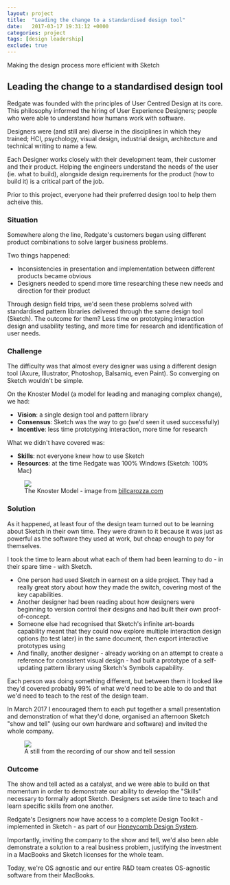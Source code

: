 ```yaml
---
layout: project
title:  "Leading the change to a standardised design tool"
date:   2017-03-17 19:31:12 +0000
categories: project
tags: [design leadership] 
exclude: true
---
```


Making the design process more efficient with Sketch 

## Leading the change to a standardised design tool
Redgate was founded with the principles of User Centred Design at its core. This philosophy informed the hiring of User Experience Designers; people who were able to understand how humans work with software. 

Designers were (and still are) diverse in the disciplines in which they trained; HCI, psychology, visual design, industrial design, architecture and technical writing to name a few. 

Each Designer works closely with their development team, their customer and their product. Helping the engineers understand the needs of the user (ie. what to build), alongside design requirements for the product (how to build it) is a critical part of the job. 

Prior to this project, everyone had their preferred design tool to help them acheive this.

### Situation

Somewhere along the line, Redgate's customers began using different product combinations to solve larger business problems. 

Two things happened:

+ Inconsistencies in presentation and implementation between different products became obvious
+ Designers needed to spend more time researching these new needs and direction for their product

Through design field trips, we'd seen these problems solved with standardised pattern libraries delivered through the same design tool (Sketch). The outcome for them? Less time on prototyping interaction design and usability testing, and more time for research and identification of user needs.

### Challenge

The difficulty was that almost every designer was using a different design tool (Axure, Illustrator, Photoshop, Balsamiq, even Paint). So converging on Sketch wouldn't be simple.

On the Knoster Model (a model for leading and managing complex change), we had:

+ **Vision**: a single design tool and pattern library  
+ **Consensus**: Sketch was the way to go (we'd seen it used successfully)
+ **Incentive**: less time prototyping interaction, more time for research

What we didn't have covered was:
+ **Skills**: not everyone knew how to use Sketch
+ **Resources**: at the time Redgate was 100% Windows (Sketch: 100% Mac)

<figure>
<img src="{{ site.baseurl }}/images/knoster.jpeg">
<figcaption>The Knoster Model - image from <a href="https://billcarozza.com/the-knoster-model-and-change-in-schools/" target="_blank">billcarozza.com</a></figcaption>
</figure>

### Solution

As it happened, at least four of the design team turned out to be learning about Sketch in their own time. They were drawn to it because it was just as powerful as the software they used at work, but cheap enough to pay for themselves.

I took the time to learn about what each of them had been learning to do - in their spare time - with Sketch.

+ One person had used Sketch in earnest on a side project. They had a really great story about how they made the switch, covering most of the key capabilities. 
+ Another designer had been reading about how designers were beginning to version control their designs and had built their own proof-of-concept. 
+ Someone else had recognised that Sketch's infinite art-boards capability meant that they could now explore multiple interaction design options (to test later) in the same document, then export interactive prototypes using 
+ And finally, another designer - already working on an attempt to create a reference for consistent visual design - had built a prototype of a self-updating pattern library using Sketch's Symbols capability.  

Each person was doing something different, but between them it looked like they'd covered probably 99% of what we'd need to be able to do and that we'd need to teach to the rest of the design team.

In March 2017 I encouraged them to each put together a small presentation and demonstration of what they'd done, organised an afternoon Sketch "show and tell" (using our own hardware and software) and invited the whole company.


<figure>
<img src="{{ site.baseurl }}/images/snt.png">
<figcaption>
A still from the recording of our show and tell session
</figcaption>
</figure>

### Outcome

The show and tell acted as a catalyst, and we were able to build on that momentum in order to demonstrate our ability to develop the "Skills" necessary to formally adopt Sketch. Designers set aside time to teach and learn specific skills from one another.

Redgate's Designers now have access to a complete Design Toolkit - implemented in Sketch - as part of our [Honeycomb Design System](http://honeycomb.red-gate.com/ui/toolkits/).  

Importantly, inviting the company to the show and tell, we'd also been able demonstrate a solution to a real business problem, justifying the investment in a MacBooks and Sketch licenses for the whole team. 

Today, we're OS agnostic and our entire R&D team creates OS-agnostic software from their MacBooks.